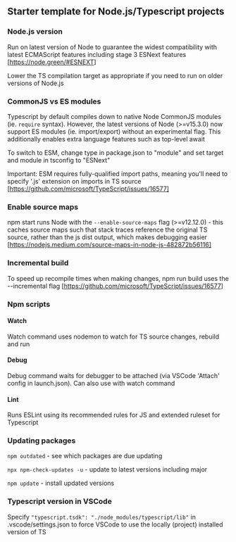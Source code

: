 ## Starter template for Node.js/Typescript projects

### Node.js version
Run on latest version of Node to guarantee the widest compatibility with latest ECMAScript features including stage 3 ESNext features [https://node.green/#ESNEXT]

Lower the TS compilation target as appropriate if you need to run on older versions of Node.js

### CommonJS vs ES modules
Typescript by default compiles down to native Node CommonJS modules (ie. `require` syntax). However, the latest versions of Node (>=v15.3.0) now support ES modules (ie. import/export) without an experimental flag. This additionally enables extra language features such as top-level await

To switch to ESM, change type in package.json to "module" and set target and module in tsconfig to "ESNext"

Important: ESM requires fully-qualified import paths, meaning you'll need to specify '.js' extension on imports in TS source [https://github.com/microsoft/TypeScript/issues/16577]

### Enable source maps
npm start runs Node with the `--enable-source-maps` flag (>=v12.12.0) - this caches source maps such that stack traces reference the original TS source,
rather than the js dist output, which makes debugging easier
[https://nodejs.medium.com/source-maps-in-node-js-482872b56116]

### Incremental build
To speed up recompile times when making changes, npm run build uses the --incremental flag [https://github.com/microsoft/TypeScript/issues/16577]

### Npm scripts

#### Watch
Watch command uses nodemon to watch for TS source changes, rebuild and run

#### Debug
Debug command waits for debugger to be attached (via VSCode 'Attach' config in launch.json). Can also use with watch command

#### Lint
Runs ESLint using its recommended rules for JS and extended ruleset for Typescript

### Updating packages
`npm outdated` - see which packages are due updating

`npx npm-check-updates -u` - update to latest versions including major

`npm update` - install updated versions

### Typescript version in VSCode
Specify `"typescript.tsdk": "./node_modules/typescript/lib"` in .vscode/settings.json to force VSCode to use the locally (project) installed version of TS

